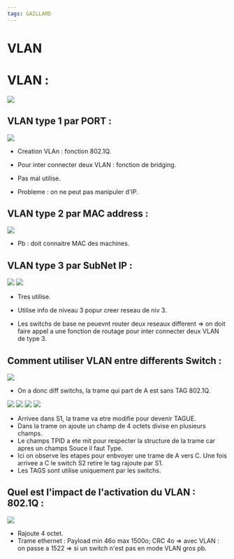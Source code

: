 ```yaml
---
tags: GAILLARD
---
```


# VLAN 


# VLAN :

![](https://i.imgur.com/FYFXAnJ.png)

## VLAN type 1 par PORT : 


![](https://i.imgur.com/1w2oJ9F.png)


* Creation VLAn : fonction 802.1Q.

* Pour inter connecter deux VLAN : fonction de bridging.

* Pas mal utilise.

* Probleme : on ne peut pas manipuler d'IP.


## VLAN type 2 par MAC address : 



![](https://i.imgur.com/ixejr0z.png)


* Pb : doit connaitre MAC des machines.

## VLAN type 3 par SubNet IP : 


![](https://i.imgur.com/0aRNBUh.png)
![](https://i.imgur.com/TQWWkGW.png)



* Tres utilise.


* Utilise info de niveau 3 popur creer reseau de niv 3.

* Les switchs de base ne peuevnt router deux reseaux different => on doit faire appel a une fonction de routage pour inter connecter deux VLAN de type 3.


## Comment utiliser VLAN entre differents Switch : 

![](https://i.imgur.com/HgneOyP.png)


* On a donc diff switchs, la trame qui part de A est sans TAG 802.1Q.

![](https://i.imgur.com/i08yTif.png)
![](https://i.imgur.com/IN8MULn.png)
![](https://i.imgur.com/FaPsYlB.jpg)
![](https://i.imgur.com/IpzbJ9v.png)




* Arrivee dans S1, la trame va etre modifie pour devenir TAGUE.
* Dans la trame on ajoute un champ de 4 octets divise en plusieurs champs.
* Le champs TPID a ete mit pour respecter la structure de la trame car apres un champs Souce il faut Type.
* Ici on observe les etapes pour enbvoyer une trame de A vers C. Une fois arrivee a C le switch S2 retire le tag rajoute par S1.
* Les TAGS sont utilise uniquement par les switchs.

## Quel est l'impact de l'activation du VLAN : 802.1Q : 


![](https://i.imgur.com/Z5DJq3x.png)


* Rajoute 4 octet.
* Trame ethernet : Payload min 46o max 1500o; CRC 4o => avec VLAN : on passe a 1522 => si un switch n'est pas en mode VLAN gros pb.



